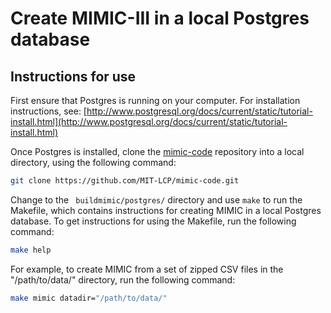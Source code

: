 # Create MIMIC-III in a local Postgres database

## Instructions for use

First ensure that Postgres is running on your computer. For installation instructions, see: [http://www.postgresql.org/docs/current/static/tutorial-install.html](http://www.postgresql.org/docs/current/static/tutorial-install.html)

Once Postgres is installed, clone the [mimic-code](https://github.com/MIT-LCP/mimic-code) repository into a local directory, using the following command:

``` bash
git clone https://github.com/MIT-LCP/mimic-code.git
```

Change to the ``` buildmimic/postgres/``` directory and use ```make``` to run the Makefile, which contains instructions for creating MIMIC in a local Postgres database. To get instructions for using the Makefile, run the following command:

``` bash
make help
```

For example, to create MIMIC from a set of zipped CSV files in the "/path/to/data/" directory, run the following command:

``` bash
make mimic datadir="/path/to/data/"    
```
